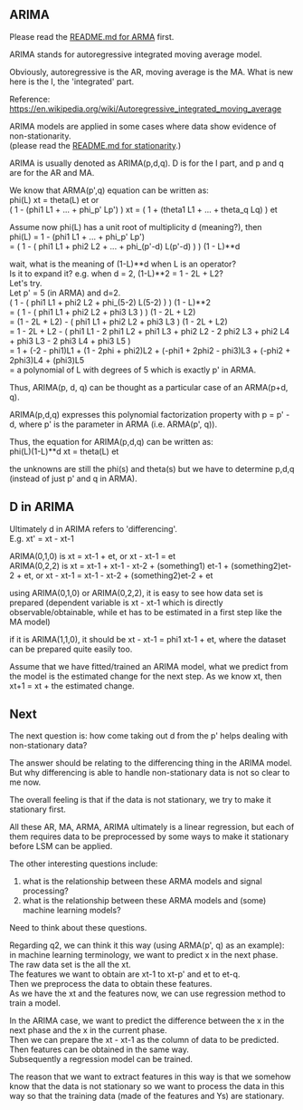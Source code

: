ARIMA
-------------

Please read the [README.md for ARMA](../ARMA/README.md) first.

ARIMA stands for autoregressive integrated moving average model.

Obviously, autoregressive is the AR, moving average is the MA.
What is new here is the I, the 'integrated' part.

Reference: https://en.wikipedia.org/wiki/Autoregressive_integrated_moving_average

ARIMA models are applied in some cases where data show evidence of non-stationarity.  
(please read the [README.md for stationarity](../stationarity/README.md).)

ARIMA is usually denoted as ARIMA(p,d,q).
D is for the I part, and p and q are for the AR and MA.

We know that ARMA(p',q) equation can be written as:  
phi(L) xt = theta(L) et or  
( 1 - (phi1 L1 + ... + phi_p' Lp') ) xt = ( 1 + (theta1 L1 + ... + theta_q Lq) ) et


Assume now phi(L) has a unit root of multiplicity d (meaning?), then  
phi(L) = 1 - (phi1 L1 + ... + phi_p' Lp')  
= ( 1 - ( phi1 L1 + phi2 L2 + ... + phi_(p'-d) L(p'-d) ) ) (1 - L)**d

wait, what is the meaning of (1-L)**d when L is an operator?  
Is it to expand it? e.g. when d = 2, (1-L)**2 = 1 - 2L + L2?  
Let's try.  
Let p' = 5 (in ARMA) and d=2.  
( 1 - ( phi1 L1 + phi2 L2 + phi_(5-2) L(5-2) ) ) (1 - L)**2  
= ( 1 - ( phi1 L1 + phi2 L2 + phi3 L3 ) ) (1 - 2L + L2)  
= (1 - 2L + L2) - ( phi1 L1 + phi2 L2 + phi3 L3 ) (1 - 2L + L2)  
= 1 - 2L + L2 - ( phi1 L1 - 2 phi1 L2 + phi1 L3 + phi2 L2 - 2 phi2 L3 + phi2 L4 + phi3 L3 - 2 phi3 L4 + phi3 L5  )  
= 1 + (-2 - phi1)L1 + (1 - 2phi + phi2)L2 + (-phi1 + 2phi2 - phi3)L3 + (-phi2 + 2phi3)L4 + (phi3)L5  
= a polynomial of L with degrees of 5 which is exactly p' in ARMA.

Thus, ARIMA(p, d, q) can be thought as a particular case of an ARMA(p+d, q).

ARIMA(p,d,q) expresses this polynomial factorization property with p = p' - d, where p' is the parameter in ARMA (i.e. ARMA(p', q)).

Thus, the equation for ARIMA(p,d,q) can be written as:  
phi(L)(1-L)**d xt = theta(L) et

the unknowns are still the phi(s) and theta(s) but we have to determine p,d,q (instead of just p' and q in ARMA).


D in ARIMA
----------------------

Ultimately d in ARIMA refers to 'differencing'.  
E.g. xt' = xt - xt-1

ARIMA(0,1,0) is xt = xt-1 + et, or xt - xt-1 = et  
ARIMA(0,2,2) is xt = xt-1 + xt-1 - xt-2 + (something1) et-1 + (something2)et-2 + et, or
xt - xt-1 = xt-1 - xt-2 + (something2)et-2 + et

using ARIMA(0,1,0) or ARIMA(0,2,2), it is easy to see how data set is prepared 
(dependent variable is xt - xt-1 which is directly observable/obtainable, while et has to be estimated in a first step like the MA model)

if it is ARIMA(1,1,0), it should be xt - xt-1 = phi1 xt-1 + et,
where the dataset can be prepared quite easily too.

Assume that we have fitted/trained an ARIMA model, what we predict from the model is the estimated change for the next step.
As we know xt, then xt+1 = xt + the estimated change.


Next
--------------------
The next question is: how come taking out d from the p' helps dealing with non-stationary data?

The answer should be relating to the differencing thing in the ARIMA model.
But why differencing is able to handle non-stationary data is not so clear to me now.

The overall feeling is that if the data is not stationary, we try to make it stationary first.

All these AR, MA, ARMA, ARIMA ultimately is a linear regression,
but each of them requires data to be preprocessed by some ways to make it stationary before LSM can be applied.


The other interesting questions include:  
1. what is the relationship between these ARMA models and signal processing?  
2. what is the relationship between these ARMA models and (some) machine learning models?

Need to think about these questions.


Regarding q2, we can think it this way (using ARMA(p', q) as an example):  
in machine learning terminology, we want to predict x in the next phase.  
The raw data set is the all the xt.  
The features we want to obtain are xt-1 to xt-p' and et to et-q.  
Then we preprocess the data to obtain these features.  
As we have the xt and the features now, we can use regression method to train a model.

In the ARIMA case, we want to predict the difference between the x in the next phase and the x in the current phase.  
Then we can prepare the xt - xt-1 as the column of data to be predicted.  
Then features can be obtained in the same way.  
Subsequently a regression model can be trained.

The reason that we want to extract features in this way is that we somehow know that the data is not stationary
so we want to process the data in this way so that the training data (made of the features and Ys) are stationary.
